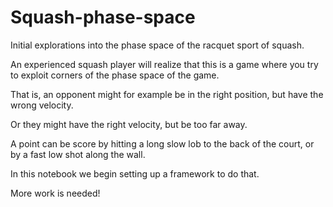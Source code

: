 # Squash-phase-space
Initial explorations into the phase space of the racquet sport of squash.

An experienced squash player will realize that this is a game where you try to exploit corners of the phase space of the game.

That is, an opponent might for example be in the right position, but have the wrong velocity.

Or they might have the right velocity, but be too far away.

A point can be score by hitting a long slow lob to the back of the court, or by a fast low shot along the wall.

In this notebook we begin setting up a framework to do that.  

More work is needed!
